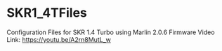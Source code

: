 # SKR1_4TFiles
Configuration Files for SKR 1.4 Turbo using Marlin 2.0.6 Firmware
Video Link: https://youtu.be/A2rn8MutL_w
